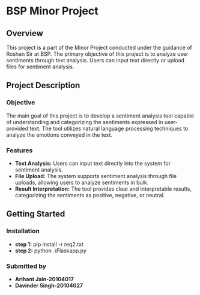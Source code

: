 # BSP Minor Project

## Overview

This project is a part of the Minor Project conducted under the guidance of Roshan Sir at BSP. The primary objective of this project is to analyze user sentiments through text analysis. Users can input text directly or upload files for sentiment analysis.

## Project Description

### Objective

The main goal of this project is to develop a sentiment analysis tool capable of understanding and categorizing the sentiments expressed in user-provided text. The tool utilizes natural language processing techniques to analyze the emotions conveyed in the text.

### Features

- **Text Analysis:** Users can input text directly into the system for sentiment analysis.
- **File Upload:** The system supports sentiment analysis through file uploads, allowing users to analyze sentiments in bulk.
- **Result Interpretation:** The tool provides clear and interpretable results, categorizing the sentiments as positive, negative, or neutral.

## Getting Started


### Installation

- **step 1:**  pip install -r req2.txt
- **step 2:** python .\Flaskapp.py

### Submitted by

- **Arihant Jain-20104017**
- **Davinder Singh-20104027**



